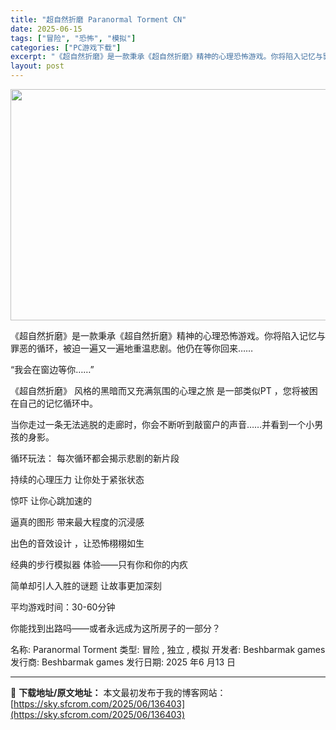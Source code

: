 ```yaml
---
title: "超自然折磨 Paranormal Torment CN"
date: 2025-06-15
tags: ["冒险", "恐怖", "模拟"]
categories: ["PC游戏下载"]
excerpt: "《超自然折磨》是一款秉承《超自然折磨》精神的心理恐怖游戏。你将陷入记忆与罪恶的循环，被迫一遍又一遍地重温悲剧。他仍在等你回来…… “我会在窗边等你……” 《超自然折磨》 风格的黑暗而又充满氛围的心理之旅 是一部类似PT ，您将被困在自己的记忆循环中。 当你走过一条无法逃脱的走廊时，你会不断听到敲窗户&hellip;"
layout: post
---
```


<img class="aligncenter size-full wp-image-136404" src="https://sky.sfcrom.com/wp-content/uploads/2025/06/202506150300342.webp" alt="" width="660" height="370" />

《超自然折磨》是一款秉承《超自然折磨》精神的心理恐怖游戏。你将陷入记忆与罪恶的循环，被迫一遍又一遍地重温悲剧。他仍在等你回来……

“我会在窗边等你……”

《超自然折磨》 风格的黑暗而又充满氛围的心理之旅 是一部类似PT ，您将被困在自己的记忆循环中。

当你走过一条无法逃脱的走廊时，你会不断听到敲窗户的声音……并看到一个小男孩的身影。

循环玩法： 每次循环都会揭示悲剧的新片段

持续的心理压力 让你处于紧张状态

惊吓 让你心跳加速的

逼真的图形 带来最大程度的沉浸感

出色的音效设计 ，让恐怖栩栩如生

经典的步行模拟器 体验——只有你和你的内疚

简单却引人入胜的谜题 让故事更加深刻

平均游戏时间：30-60分钟

你能找到出路吗——或者永远成为这所房子的一部分？

名称: Paranormal Torment
类型: 冒险 , 独立 , 模拟
开发者: Beshbarmak games
发行商: Beshbarmak games
发行日期: 2025 年6 月13 日

---
📖 **下载地址/原文地址：** 本文最初发布于我的博客网站：[https://sky.sfcrom.com/2025/06/136403](https://sky.sfcrom.com/2025/06/136403)
